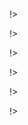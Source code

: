 

<!agenda|title=International Workshop on Smalltalk Technologies

<!day|start=2024 July 09th

<!segment|start=10:30

<!talk|subject=Modular and Extensible Extract Method&length=30&author=Balša Šarenac, Stéphane Ducasse, Guillermo Polito and Gordana Rakić&room=Room B!>
<!talk|subject=Redesigning FFI calls in Pharo: exploiting the baseline JIT for more performance and low maintenance&length=30&author=Juan Ignacio Bianchi and Guillermo Polito&room=Room B!>
<!talk|subject=Inlined Code Generation for Smalltalk&length=30&author=Daniel Franklin and Dave Mason&room=Room B!>

!>

<!segment|start=14:00

<!talk|subject=Runtime type collecting and transpilation to a static language&length=30&author=Richard Uttner and Pavel Krivanek&room=Room B!>
<!talk|subject=MethodProxies: A Safe and Fast Message-Passing Control Library&length=30&author=Sebastian Jordan Montaño, Juan Pablo Sandoval Alcocer, Guillermo Polito, Stéphane Ducasse and Pablo Tesone&room=Room B!>
<!talk|subject=Intentional Benchmarking of Dynamic Languages&length=30&author= 	Maisha Labiba and Dave Mason&room=Room B!>

!>

!>

<!day|start=2024 July 11th

<!segment|start=10:00
<!break|subject=Coffee Break &length=30&room=Amphi!>
<!talk|subject=Pyramidion: a framework for domain-specific editors&length=30&author=Yann Le Goff, Pierre Laborde, Alain Plantec and Éric Le Pors&room=Room B!>


<!talk|subject=SoSAF: A Pharo-Based Framework for Enhancing System-Of-Systems Dependencies Analysis&length=30&author=Mouhamadou Falilou Ball, Patrick Auger, Jannik Laval and Loïc Lagadec&room=Room B!>

<!talk|subject=Towards resilience against highly dynamic challenges for Wireless Sensor Networks&length=30&author=Patrick Auger, Mouhamadou Ball, Loïc Lagadec and Jannik Laval&room=Room B!>


<!segment|start=14:00

<!talk|subject=Phausto: fast and accessible DSP programming for sound and music creation in Pharo&length=30&author=Domenico Cipriani&room=Room B!>
<!talk|subject=A Graphical Language Server on the Smalltalk Platform&length=30&author=Graham McLeod and Gareth Cox&room=Room B!>
<!talk|subject=Modest-Pharo: Unit Test Generation for Pharo Based on Traces and Metamodels&length=30&author=Gabriel Darbord, Fabio Vandewaeter, Anne Etien, Nicolas Anquetil and Benoit Verhaeghe&room=Room B!>

<!break|subject=Coffee Break &length=30&room=Amphi!>

<!talk|subject=Smalltalk JIT Compilation: LLVM Experimentation&length=30&author=Janat Baig and Dave Mason&room=Room B!>
<!talk|subject=A Remote Browser Development Tool for Pharo&length=30&author=Mohammed Qasim Khan and Dave Mason&room=Room B!>

!>

!>

!>
